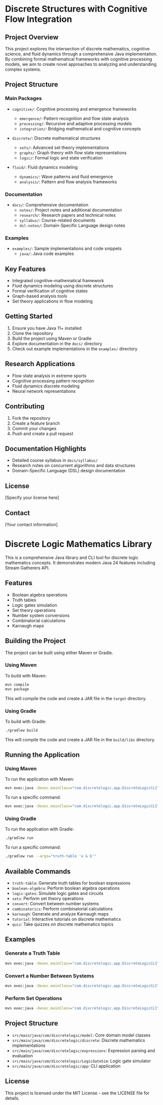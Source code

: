 # Discrete Structures with Cognitive Flow Integration

## Project Overview

This project explores the intersection of discrete mathematics, cognitive science, and fluid dynamics through a comprehensive Java implementation. By combining formal mathematical frameworks with cognitive processing models, we aim to create novel approaches to analyzing and understanding complex systems.

## Project Structure

### Main Packages

- `cognitive/`: Cognitive processing and emergence frameworks
  - `emergence/`: Pattern recognition and flow state analysis
  - `processing/`: Recursive and adaptive processing models
  - `integration/`: Bridging mathematical and cognitive concepts

- `discrete/`: Discrete mathematical structures
  - `sets/`: Advanced set theory implementations
  - `graphs/`: Graph theory with flow state representations
  - `logic/`: Formal logic and state verification

- `fluid/`: Fluid dynamics modeling
  - `dynamics/`: Wave patterns and fluid emergence
  - `analysis/`: Pattern and flow analysis frameworks
  
### Documentation
- `docs/`: Comprehensive documentation
  - `notes/`: Project notes and additional documentation
  - `research/`: Research papers and technical notes
  - `syllabus/`: Course-related documents
  - `dsl-notes/`: Domain-Specific Language design notes

### Examples
- `examples/`: Sample implementations and code snippets
  - `java/`: Java code examples
## Key Features

- Integrated cognitive-mathematical framework
- Fluid dynamics modeling using discrete structures
- Formal verification of cognitive states
- Graph-based analysis tools
- Set theory applications in flow modeling

## Getting Started

1. Ensure you have Java 11+ installed
2. Clone the repository
3. Build the project using Maven or Gradle
4. Explore documentation in the `docs/` directory
5. Check out example implementations in the `examples/` directory

## Research Applications

- Flow state analysis in extreme sports
- Cognitive processing pattern recognition
- Fluid dynamics discrete modeling
- Neural network representations

## Contributing

1. Fork the repository
2. Create a feature branch
3. Commit your changes
4. Push and create a pull request

## Documentation Highlights

- Detailed course syllabus in `docs/syllabus/`
- Research notes on concurrent algorithms and data structures
- Domain-Specific Language (DSL) design documentation

## License

[Specify your license here]

## Contact

[Your contact information]

# Discrete Logic Mathematics Library

This is a comprehensive Java library and CLI tool for discrete logic mathematics concepts. It demonstrates modern Java 24 features including Stream Gatherers API.

## Features

- Boolean algebra operations
- Truth tables
- Logic gates simulation
- Set theory operations
- Number system conversions
- Combinatorial calculations
- Karnaugh maps

## Building the Project

The project can be built using either Maven or Gradle.

### Using Maven

To build with Maven:

```bash
mvn compile
mvn package
```

This will compile the code and create a JAR file in the `target` directory.

### Using Gradle

To build with Gradle:

```bash
./gradlew build
```

This will compile the code and create a JAR file in the `build/libs` directory.

## Running the Application

### Using Maven

To run the application with Maven:

```bash
mvn exec:java -Dexec.mainClass="com.discretelogic.app.DiscreteLogicCLI"
```

To run a specific command:

```bash
mvn exec:java -Dexec.mainClass="com.discretelogic.app.DiscreteLogicCLI" -Dexec.args="truth-table 'a & b'"
```

### Using Gradle

To run the application with Gradle:

```bash
./gradlew run
```

To run a specific command:

```bash
./gradlew run --args="truth-table 'a & b'"
```

## Available Commands

- `truth-table`: Generate truth tables for boolean expressions
- `boolean-algebra`: Perform boolean algebra operations
- `logic-gates`: Simulate logic gates and circuits
- `sets`: Perform set theory operations
- `convert`: Convert between number systems
- `combinatorics`: Perform combinatorial calculations
- `karnaugh`: Generate and analyze Karnaugh maps
- `tutorial`: Interactive tutorials on discrete mathematics
- `quiz`: Take quizzes on discrete mathematics topics

## Examples

### Generate a Truth Table

```bash
mvn exec:java -Dexec.mainClass="com.discretelogic.app.DiscreteLogicCLI" -Dexec.args="truth-table 'a & b'"
```

### Convert a Number Between Systems

```bash
mvn exec:java -Dexec.mainClass="com.discretelogic.app.DiscreteLogicCLI" -Dexec.args="convert 42 -f decimal -t binary"
```

### Perform Set Operations

```bash
mvn exec:java -Dexec.mainClass="com.discretelogic.app.DiscreteLogicCLI" -Dexec.args="sets --demo"
```

## Project Structure

- `src/main/java/com/discretelogic/model`: Core domain model classes
- `src/main/java/com/discretelogic/discrete`: Discrete mathematics implementations
- `src/main/java/com/discretelogic/expressions`: Expression parsing and evaluation
- `src/main/java/com/discretelogic/LogicGateSim`: Logic gate simulator
- `src/main/java/com/discretelogic/app`: CLI application

## License

This project is licensed under the MIT License - see the LICENSE file for details. 